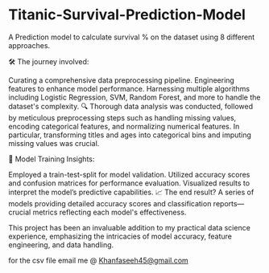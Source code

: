 # Titanic-Survival-Prediction-Model
A Prediction model to calculate survival % on the dataset using 8 different approaches.


🛠️ The journey involved:

Curating a comprehensive data preprocessing pipeline.
Engineering features to enhance model performance.
Harnessing multiple algorithms including Logistic Regression, SVM, Random Forest, and more to handle the dataset's complexity.
🔍 Thorough data analysis was conducted, followed by meticulous preprocessing steps such as handling missing values, encoding categorical features, and normalizing numerical features. In particular, transforming titles and ages into categorical bins and imputing missing values was crucial.

🧠 Model Training Insights:

Employed a train-test-split for model validation.
Utilized accuracy scores and confusion matrices for performance evaluation.
Visualized results to interpret the model’s predictive capabilities.
📈 The end result? A series of models providing detailed accuracy scores and classification reports—crucial metrics reflecting each model's effectiveness.

This project has been an invaluable addition to my practical data science experience, emphasizing the intricacies of model accuracy, feature engineering, and data handling.

for the csv file email me @ Khanfaseeh45@gmail.com
